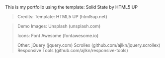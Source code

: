 This is my portfolio using the template:
Solid State by HTML5 UP

>Credits:
>    Template:
>        HTML5 UP (html5up.net)

>	Demo Images:
>		Unsplash (unsplash.com)
>
>	Icons:
>		Font Awesome (fontawesome.io)
>
>	Other:
>		jQuery (jquery.com)
>		Scrollex (github.com/ajlkn/jquery.scrollex)
>		Responsive Tools (github.com/ajlkn/responsive-tools)